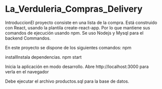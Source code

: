 # La_Verduleria_Compras_Delivery

IntroduccionEl proyecto consiste en una lista de la compra. Está construido con React, usando la plantila create-react-app. Por lo que mantiene sus comandos de ejecución usando npm. Se uso Nodejs y Mysql para el backend
Commandos.

En este proyecto se dispone de los siguientes comandos:
npm 

installInstala dependencias.
npm start

Inicia la aplicación en modo desarrollo.
Abre http://localhost:3000 para verla en el navegador

Debe ejecutar el archivo productos.sql para la base de datos.

